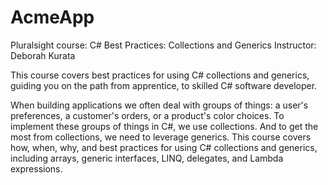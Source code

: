 # AcmeApp
Pluralsight course: C# Best Practices: Collections and Generics
Instructor: Deborah Kurata

This course covers best practices for using C# collections and generics, guiding you on the path from apprentice, to skilled C# software developer.

When building applications we often deal with groups of things: a user's preferences, a customer's orders, or a product's color choices. To implement these groups of things in C#, we use collections. And to get the most from collections, we need to leverage generics. This course covers how, when, why, and best practices for using C# collections and generics, including arrays, generic interfaces, LINQ, delegates, and Lambda expressions.
